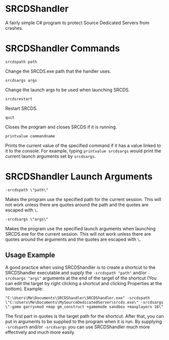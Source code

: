 # SRCDShandler
A fairly simple C# program to protect Source Dedicated Servers from crashes.

# SRCDShandler Commands
```
srcdspath path
```
Change the SRCDS.exe path that the handler uses.
```
srcdsargs args
```
Change the launch args to be used when launching SRCDS.
```
srcdsrestart
```
Restart SRCDS.

```
quit
```
Closes the program and closes SRCDS if it is running.

```
printvalue commandname
```
Prints the current value of the specified command if it has a value linked to it to the console. For example, typing `printvalue srcdsargs` would print the current launch arguments set by `srcdsargs`.

# SRCDShandler Launch Arguments

```
-srcdspath \"path\"
```
Makes the program use the specified path for the current session. This will not work unless there are quotes around the path and the quotes are escaped with `\`.

```
-srcdsargs \"args\"
```
Makes the program use the specified launch arguments when launching SRCDS.exe for the current session. This will not work unless there are quotes around the arguments and the quotes are escaped with `\`.

## Usage Example

  A good practice when using SRCDShandler is to create a shortcut to the SRCDShandler executable and supply the `-srcdspath "path"` and/or `-srcdsargs "args"` arguments at the end of the target of the shortcut (You can edit the target by right clicking a shortcut and clicking Properties at the bottom). Example:
```
"C:\Users\Me\Documents\SRCDShandler\SRCDShandler.exe" -srcdspath \"C:\Users\Me\Documents\MySourceDedicatedServer\srcds.exe\" -srcdsargs \"-game garrysmod +map gm_construct +gamemode sandbox +maxplayers 16\"
```
  The first part in quotes is the target path for the shortcut. After that, you can put in arguments to be supplied to the program when it is run. By supplying `-srcdspath` and/or `-srcdsargs` you can use SRCDShandler much more effectively and much more easily.
